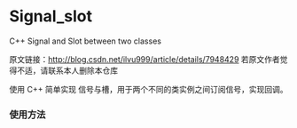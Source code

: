 # Signal_slot
C++ Signal and Slot between two classes

原文链接：http://blog.csdn.net/ilvu999/article/details/7948429
若原文作者觉得不适，请联系本人删除本仓库

使用 C++ 简单实现 信号与槽，用于两个不同的类实例之间订阅信号，实现回调。

### 使用方法  

